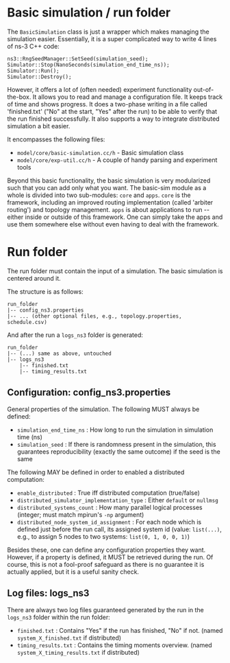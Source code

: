 # Basic simulation / run folder

The `BasicSimulation` class is just a wrapper which makes managing the simulation easier. Essentially, it is a super complicated way to write 4 lines of ns-3 C++ code:

```
ns3::RngSeedManager::SetSeed(simulation_seed);
Simulator::Stop(NanoSeconds(simulation_end_time_ns));
Simulator::Run();
Simulator::Destroy();
```

However, it offers a lot of (often needed) experiment functionality out-of-the-box. It allows you to read and manage a configuration file. It keeps track of time and shows progress. It does a two-phase writing in a file called 'finished.txt' ("No" at the start, "Yes" after the run) to be able to verify that the run finished successfully. It also supports a way to integrate distributed simulation a bit easier.

It encompasses the following files:

* `model/core/basic-simulation.cc/h` - Basic simulation class
* `model/core/exp-util.cc/h` - A couple of handy parsing and experiment tools

Beyond this basic functionality, the basic simulation is very modularized such that you can add only what you want. The basic-sim module as a whole is divided into two sub-modules: `core` and `apps`. `core` is the framework, including an improved routing implementation (called 'arbiter routing') and topology management. `apps` is about applications to run -- either inside or outside of this framework. One can simply take the apps and use them somewhere else without even having to deal with the framework.


# Run folder

The run folder must contain the input of a simulation. The basic simulation is centered around it.

The structure is as follows:

```
run_folder
|-- config_ns3.properties
|-- ... (other optional files, e.g., topology.properties, schedule.csv)
```

And after the run a `logs_ns3` folder is generated:
```
run_folder
|-- (...) same as above, untouched
|-- logs_ns3
    |-- finished.txt
    |-- timing_results.txt
```


## Configuration: config_ns3.properties

General properties of the simulation. The following MUST always be defined:

* `simulation_end_time_ns` : How long to run the simulation in simulation time (ns)
* `simulation_seed` : If there is randomness present in the simulation, this guarantees reproducibility (exactly the same outcome) if the seed is the same

The following MAY be defined in order to enabled a distributed computation:

* `enable_distributed` : True iff distributed computation (true/false)
* `distributed_simulator_implementation_type` : Either `default` or `nullmsg`
* `distributed_systems_count` : How many parallel logical processes (integer; must match mpirun's `-np` argument)
* `distributed_node_system_id_assignment` : For each node which is defined just before the run call, its assigned system id (value: `list(...)`, e.g., to assign 5 nodes to two systems: `list(0, 1, 0, 0, 1)`)

Besides these, one can define any configuration properties they want. However, if a property is defined, it MUST be retrieved during the run. Of course, this is not a fool-proof safeguard as there is no guarantee it is actually applied, but it is a useful sanity check.


## Log files: logs_ns3

There are always two log files guaranteed generated by the run in the `logs_ns3` folder within the run folder:

* `finished.txt` : Contains "Yes" if the run has finished, "No" if not. (named `system_X_finished.txt` if distributed)
* `timing_results.txt` : Contains the timing moments overview. (named `system_X_timing_results.txt` if distributed)
